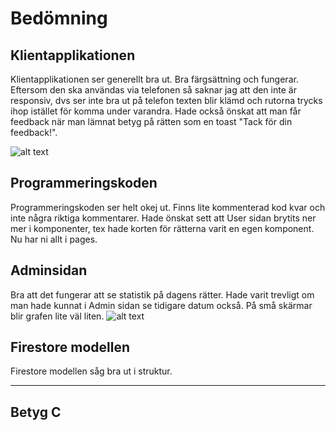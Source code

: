 # Bedömning

## Klientapplikationen 
Klientapplikationen ser generellt bra ut. Bra färgsättning och fungerar.
Eftersom den ska användas via telefonen så saknar jag att den inte är responsiv, dvs ser inte bra ut på telefon texten blir klämd och rutorna trycks ihop istället för komma under varandra.
Hade också önskat att man får feedback när man lämnat betyg på rätten som en toast "Tack för din feedback!".

![alt text](https://trello-attachments.s3.amazonaws.com/5fb2e95091af1b6bb95a3801/273x926/844468033c5cf191303603e1fc8db92f/image.png)

## Programmeringskoden
Programmeringskoden ser helt okej ut. Finns lite kommenterad kod kvar och inte några riktiga kommentarer. Hade önskat sett att User sidan brytits ner mer i komponenter, tex hade korten för rätterna varit en egen komponent. Nu har ni allt i pages.

## Adminsidan
Bra att det fungerar att se statistik på dagens rätter. Hade varit trevligt om man hade kunnat i Admin sidan se tidigare datum också. På små skärmar blir grafen lite väl liten.
![alt text](https://trello-attachments.s3.amazonaws.com/5fb2e95091af1b6bb95a3801/500x845/948612b6759a89072480b0329f02ab0e/image.png)

## Firestore modellen
Firestore modellen såg bra ut i struktur.

---

## Betyg C
